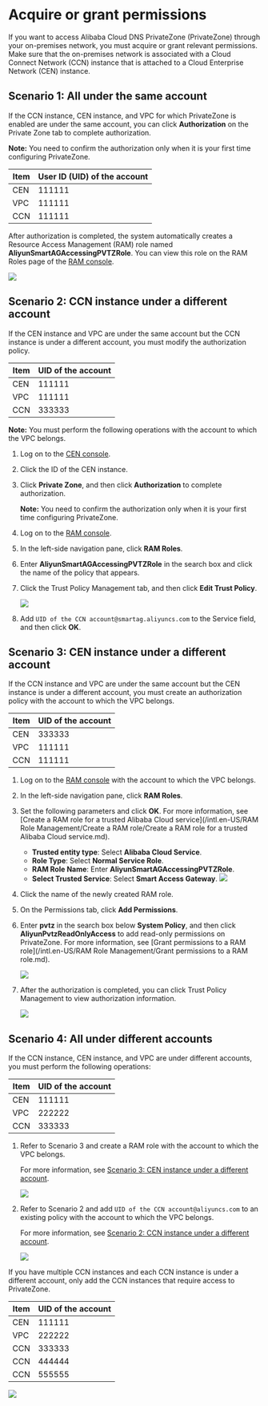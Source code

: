 # Acquire or grant permissions

If you want to access Alibaba Cloud DNS PrivateZone \(PrivateZone\) through your on-premises network, you must acquire or grant relevant permissions. Make sure that the on-premises network is associated with a Cloud Connect Network \(CCN\) instance that is attached to a Cloud Enterprise Network \(CEN\) instance.

## Scenario 1: All under the same account

If the CCN instance, CEN instance, and VPC for which PrivateZone is enabled are under the same account, you can click **Authorization** on the Private Zone tab to complete authorization.

**Note:** You need to confirm the authorization only when it is your first time configuring PrivateZone.

|Item|User ID \(UID\) of the account|
|----|------------------------------|
|CEN|111111|
|VPC|111111|
|CCN|111111|

After authorization is completed, the system automatically creates a Resource Access Management \(RAM\) role named **AliyunSmartAGAccessingPVTZRole**. You can view this role on the RAM Roles page of the [RAM console](https://ram.console.aliyun.com/roles).

![](https://static-aliyun-doc.oss-cn-hangzhou.aliyuncs.com/assets/img/en-US/9161434851/p38863.png)

## Scenario 2: CCN instance under a different account

If the CEN instance and VPC are under the same account but the CCN instance is under a different account, you must modify the authorization policy.

|Item|UID of the account|
|----|------------------|
|CEN|111111|
|VPC|111111|
|CCN|333333|

**Note:** You must perform the following operations with the account to which the VPC belongs.

1.  Log on to the [CEN console](https://cen.console.aliyun.com/).

2.  Click the ID of the CEN instance.

3.  Click **Private Zone**, and then click **Authorization** to complete authorization.

    **Note:** You need to confirm the authorization only when it is your first time configuring PrivateZone.

4.  Log on to the [RAM console](https://ram.console.aliyun.com/roles).

5.  In the left-side navigation pane, click **RAM Roles**.

6.  Enter **AliyunSmartAGAccessingPVTZRole** in the search box and click the name of the policy that appears.

7.  Click the Trust Policy Management tab, and then click **Edit Trust Policy**.

    ![](https://static-aliyun-doc.oss-cn-hangzhou.aliyuncs.com/assets/img/en-US/9161434851/p38865.png)

8.  Add `UID of the CCN account@smartag.aliyuncs.com` to the Service field, and then click **OK**.


## Scenario 3: CEN instance under a different account

If the CCN instance and VPC are under the same account but the CEN instance is under a different account, you must create an authorization policy with the account to which the VPC belongs.

|Item|UID of the account|
|----|------------------|
|CEN|333333|
|VPC|111111|
|CCN|111111|

1.  Log on to the [RAM console](https://ram.console.aliyun.com/) with the account to which the VPC belongs.

2.  In the left-side navigation pane, click **RAM Roles**.

3.  Set the following parameters and click **OK**. For more information, see [Create a RAM role for a trusted Alibaba Cloud service](/intl.en-US/RAM Role Management/Create a RAM role/Create a RAM role for a trusted Alibaba Cloud service.md).

    -   **Trusted entity type**: Select **Alibaba Cloud Service**.
    -   **Role Type**: Select **Normal Service Role**.
    -   **RAM Role Name**: Enter **AliyunSmartAGAccessingPVTZRole**.
    -   **Select Trusted Service**: Select **Smart Access Gateway**.
    ![](https://static-aliyun-doc.oss-cn-hangzhou.aliyuncs.com/assets/img/en-US/3787705061/p60147.png)

4.  Click the name of the newly created RAM role.

5.  On the Permissions tab, click **Add Permissions**.

6.  Enter **pvtz** in the search box below **System Policy**, and then click **AliyunPvtzReadOnlyAccess** to add read-only permissions on PrivateZone. For more information, see [Grant permissions to a RAM role](/intl.en-US/RAM Role Management/Grant permissions to a RAM role.md).

    ![](https://static-aliyun-doc.oss-cn-hangzhou.aliyuncs.com/assets/img/en-US/0862852061/p38429.png)

7.  After the authorization is completed, you can click Trust Policy Management to view authorization information.

    ![](https://static-aliyun-doc.oss-cn-hangzhou.aliyuncs.com/assets/img/en-US/3787705061/p60148.png)


## Scenario 4: All under different accounts

If the CCN instance, CEN instance, and VPC are under different accounts, you must perform the following operations:

|Item|UID of the account|
|----|------------------|
|CEN|111111|
|VPC|222222|
|CCN|333333|

1.  Refer to Scenario 3 and create a RAM role with the account to which the VPC belongs.

    For more information, see [Scenario 3: CEN instance under a different account](#section_pil_zh5_23b).

    ![](https://static-aliyun-doc.oss-cn-hangzhou.aliyuncs.com/assets/img/en-US/9727325061/p60149.png)

2.  Refer to Scenario 2 and add `UID of the CCN account@aliyuncs.com` to an existing policy with the account to which the VPC belongs.

    For more information, see [Scenario 2: CCN instance under a different account](#section_8m7_zgv_bbw).

    ![](https://static-aliyun-doc.oss-cn-hangzhou.aliyuncs.com/assets/img/en-US/0261434851/p38427.png)


If you have multiple CCN instances and each CCN instance is under a different account, only add the CCN instances that require access to PrivateZone.

|Item|UID of the account|
|----|------------------|
|CEN|111111|
|VPC|222222|
|CCN|333333|
|CCN|444444|
|CCN|555555|

![](https://static-aliyun-doc.oss-cn-hangzhou.aliyuncs.com/assets/img/en-US/0261434851/p38431.png)

